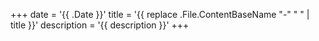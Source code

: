 +++
date = '{{ .Date }}'
title = '{{ replace .File.ContentBaseName "-" " " | title }}'
description = '{{ description }}'
+++
